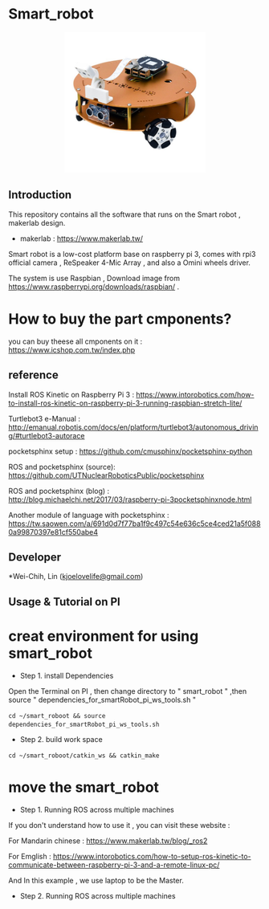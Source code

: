# Smart_robot

<p align="center">
  <img src="https://github.com/kjoelovelife/smart_robot/blob/master/smart_robot.jpg" width="280"/>
</p>

## Introduction

This repository contains all the software that runs on the Smart robot , makerlab design.

* makerlab : https://www.makerlab.tw/

Smart robot is a low-cost platform base on raspberry pi 3, comes with rpi3 official camera , ReSpeaker 4-Mic Array , and also a Omini wheels driver. 

The system is use Raspbian , Download image from https://www.raspberrypi.org/downloads/raspbian/ . 

# How to buy the part cmponents?

you can buy theese all cmponents on it : https://www.icshop.com.tw/index.php

## reference

Install ROS Kinetic on Raspberry Pi 3 : https://www.intorobotics.com/how-to-install-ros-kinetic-on-raspberry-pi-3-running-raspbian-stretch-lite/ 

Turtlebot3 e-Manual : http://emanual.robotis.com/docs/en/platform/turtlebot3/autonomous_driving/#turtlebot3-autorace

pocketsphinx setup  : https://github.com/cmusphinx/pocketsphinx-python

ROS and pocketsphinx (source): https://github.com/UTNuclearRoboticsPublic/pocketsphinx 
                    
ROS and pocketsphinx (blog)  : http://blog.michaelchi.net/2017/03/raspberry-pi-3pocketsphinxnode.html

Another module of language with pocketsphinx   : https://tw.saowen.com/a/691d0d7f77ba1f9c497c54e636c5ce4ced21a5f0880a99870397e81cf550abe4

## Developer

*Wei-Chih, Lin (kjoelovelife@gmail.com)

## Usage & Tutorial on PI

# creat environment for using smart_robot 

* Step 1. install Dependencies

Open the Terminal on PI , then change directory to " smart_robot " ,then source " dependencies_for_smartRobot_pi_ws_tools.sh "

` cd ~/smart_roboot && source  dependencies_for_smartRobot_pi_ws_tools.sh `

* Step 2. build work space

` cd ~/smart_roboot/catkin_ws && catkin_make `

# move the smart_robot

* Step 1. Running ROS across multiple machines

If you don't understand how to use it , you can visit these website : 

For Mandarin chinese : https://www.makerlab.tw/blog/_ros2

For Emglish          : https://www.intorobotics.com/how-to-setup-ros-kinetic-to-communicate-between-raspberry-pi-3-and-a-remote-linux-pc/

And In this example , we use laptop to be the Master. 

* Step 2. Running ROS across multiple machines
